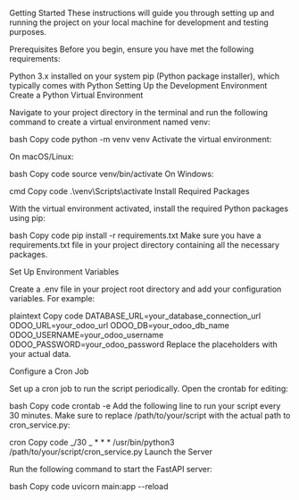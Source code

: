 Getting Started
These instructions will guide you through setting up and running the project on your local machine for development and testing purposes.

Prerequisites
Before you begin, ensure you have met the following requirements:

Python 3.x installed on your system
pip (Python package installer), which typically comes with Python
Setting Up the Development Environment
Create a Python Virtual Environment

Navigate to your project directory in the terminal and run the following command to create a virtual environment named venv:

bash
Copy code
python -m venv venv
Activate the virtual environment:

On macOS/Linux:

bash
Copy code
source venv/bin/activate
On Windows:

cmd
Copy code
.\venv\Scripts\activate
Install Required Packages

With the virtual environment activated, install the required Python packages using pip:

bash
Copy code
pip install -r requirements.txt
Make sure you have a requirements.txt file in your project directory containing all the necessary packages.

Set Up Environment Variables

Create a .env file in your project root directory and add your configuration variables. For example:

plaintext
Copy code
DATABASE_URL=your_database_connection_url
ODOO_URL=your_odoo_url
ODOO_DB=your_odoo_db_name
ODOO_USERNAME=your_odoo_username
ODOO_PASSWORD=your_odoo_password
Replace the placeholders with your actual data.

Configure a Cron Job

Set up a cron job to run the script periodically. Open the crontab for editing:

bash
Copy code
crontab -e
Add the following line to run your script every 30 minutes. Make sure to replace /path/to/your/script with the actual path to cron_service.py:

cron
Copy code
_/30 _ \* \* \* /usr/bin/python3 /path/to/your/script/cron_service.py
Launch the Server

Run the following command to start the FastAPI server:

bash
Copy code
uvicorn main:app --reload
